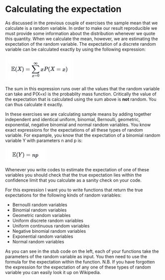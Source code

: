 # Calculating the expectation

As discussed in the previous couple of exercises the sample mean that we calculate is a random variable.  In order to make our result reproducible we must provide some information about the distribution whenever we quote this quantity.  When we calculate the mean, however, we are estimating the expectation of the random variable.  The expectation of a discrete random variable can be calculated exactly by using the following expression:

![](equation-1.png)

The sum in this expression runs over all the values that the random variable can take and P(X=x) is the probablity mass function.  Critically the value of the expectation that is calculated using the sum above is __not__ random.  You can thus calculate it exactly.

In these exercises we are calculating sample means by adding together independent and identical uniform, binomial, Bernoulli, geometric, exponential, negative binomial and normal random variables.  You know exact expressions for the expectations of all these types of random variable.  For expample, you know that the expectation of a binomial random variable Y with parameters n and p is:

![](equation-2.png)

Whenever you write codes to estimate the expectation of one of these variables you should check that the true expectation lies within the confidence limit that you calculate as a sanity check on your code.

For this expression I want you to write functions that return the true expectations for the following kinds of random variables:

* Bernoulli random variables
* Binomial random variables
* Geometric random variables
* Uniform discrete random variables
* Uniform continuous random variables
* Negative binomial random variables
* Exponential random variables
* Normal random variables

As you can see in the stub code on the left, each of your functions take the parameters of the random variable as input.  You then need to use the formula for the expectation within the function.  N.B. If you have forgotten the expression for the expectation of any one of these types of random variable you can easily look it up on Wikipedia.  
